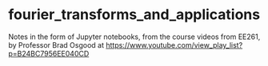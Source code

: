 # fourier_transforms_and_applications
Notes in the form of Jupyter notebooks, from the course videos from EE261, by Professor Brad Osgood at https://www.youtube.com/view_play_list?p=B24BC7956EE040CD 

